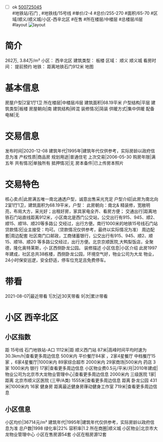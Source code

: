 - [ ] ok [500725045](https://bj.5i5j.com/ershoufang/500725045.html)  
 #地铁站/石门 ,  #地铁线/15号线
#单价/2-4 #总价/255-270 #面积/65-70   #区域/顺义/顺义城/小区-西辛北区 #在售 #所在楼层/中楼层 #总楼层/6层 #layout 
![layout](http://image2.5i5j.com//group2/M00/F4/4B/CgqJM17Zm56AK50XAAJTwaEl1MM946.jpg_P5.jpg) 
# 简介 
 262万,  3.84万/m² 
小区： 西辛北区
建筑类型： 板楼
区域： 顺义 顺义城
看房时间： 提前预约
地铁： 距离地铁石门912米 地图
# 基本信息 
 房屋户型|2室1厅1卫
所在楼层|中楼层/6层
建筑面积|68.19平米
户型结构|平层
建筑类型|板楼
房屋朝向|南
建筑结构|砖混
装修情况|简装
供暖方式|集中供暖
配备电梯|无
# 交易信息 
 发布时间|2020-12-08
建筑年代|1995年|建筑年代仅供参考，实际房龄以政府信息为准
产权性质|商品房
规划用途|普通住宅
上次交易|2006-05-30
购房年限|满五年
共有情况|单独所有
抵押情况|无
房本备件|已上传房本照片
# 交易特色 
 核心卖点|此房满五唯一南北通透户型，诚意出售采光充足
户型介绍|此房为南北向2室1厅1卫，建筑面积为68.19平米，户型： 此房朝向：南北& 精装修，宽敞明亮，布局大方，采光好；出租好房，家具家电全齐、看房方便；
交通出行|距离地铁石门站直线距离912米，小区南北是西门公交站，公交出行有915、945、顺2、顺15、顺18、顺20等多路公 交经过，出行方便。南行1000米的地铁15号线石门站
贷款情况|业主接受：均可。（贷款情况仅供参考，最终以实际情况为准）
周边配套|周边配套 社区南门口邮政，工商储蓄银行，公交出行有915、945、顺2、顺15、顺18、顺20 等多路公交经过，出行方便。北京京顺医院,大鸭梨饭店，全聚德，隆化奥特莱斯，小 区西侧卧龙公园。 装修描述
小区信息|小区介绍 此房1997年建成，社区总共38栋楼，西侧卧龙公园，环境空气好，物业公司为大龙 物业，24小时保安巡逻，安全舒适，停车位充足且免费停车。
# 带看 
 2021-08-07|最近带看	 1|次|近30天带看	 9|次|累计带看
# 小区 西辛北区
## 小区指数 
 距 15号线 石门地铁站-A口 1112米|距 顺义西门站 87米|高峰时间平均时速为30.3km/h|查看更多周边信息
500米内 平价餐厅84家 ，2家4星餐厅
中档餐厅15家 ，6家4星餐厅|1000米内 89家综合超市
2000米内 29家商场|500米内 药店 3家
1000米内 银行 17家|查看更多周边信息
小区物业费0.5元/平米/月|2010年建成|物业公司为北京市大龙物业管理中心|查看更多周边信息
2000米内 三级医院 1家|距离 北京市顺义区医院 (三甲/A类) 1555米|查看更多周边信息
距离 卧龙公园 431米|1000米内 16家 健身房
距离最近健身房葎动健身工作室 719米|查看更多周边信息
## 小区信息 
 小区均价|36714元/m²
建筑年代|1995年|建筑年代仅供参考，实际房龄以政府信息为准
总户数|1998
绿化率|22%
容积率|1.2
所在商圈|顺义城
小区物业|北京市大龙物业管理中心
小区在售房源54套
小区在租房源12套
